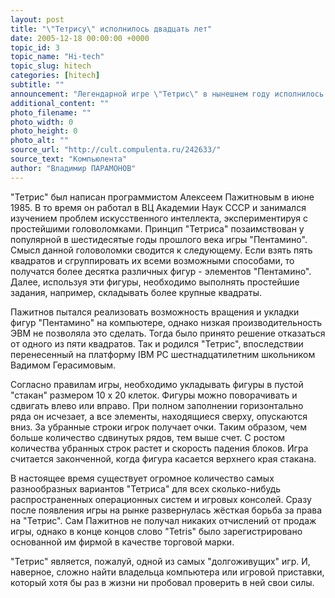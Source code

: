 ```yaml
---
layout: post
title: "\"Тетрису\" исполнилось двадцать лет"
date: 2005-12-18 00:00:00 +0000
topic_id: 3
topic_name: "Hi-tech"
topic_slug: hitech
categories: [hitech]
subtitle: ""
announcement: "Легендарной игре \"Тетрис\" в нынешнем году исполнилось двадцать лет."
additional_content: ""
photo_filename: ""
photo_width: 0
photo_height: 0
photo_alt: ""
source_url: "http://cult.compulenta.ru/242633/"
source_text: "Компьюлента"
author: "Владимир ПАРАМОНОВ"
---
```

"Тетрис" был написан программистом Алексеем Пажитновым в июне 1985. В то время он работал в ВЦ Академии Наук СССР и занимался изучением проблем искусственного интеллекта, экспериментируя с простейшими головоломками. Принцип "Тетриса" позаимствован у популярной в шестидесятые годы прошлого века игры "Пентамино". Смысл данной головоломки сводится к следующему. Если взять пять квадратов и сгруппировать их всеми возможными способами, то получатся более десятка различных фигур - элементов "Пентамино". Далее, используя эти фигуры, необходимо выполнять простейшие задания, например, складывать более крупные квадраты.

Пажитнов пытался реализовать возможность вращения и укладки фигур "Пентамино" на компьютере, однако низкая производительность ЭВМ не позволяла это сделать. Тогда было принято решение отказаться от одного из пяти квадратов. Так и родился "Тетрис", впоследствии перенесенный на платформу IBM PC шестнадцатилетним школьником Вадимом Герасимовым. 

Согласно правилам игры, необходимо укладывать фигуры в пустой "стакан" размером 10 х 20 клеток. Фигуры можно поворачивать и сдвигать влево или вправо. При полном заполнении горизонтально ряда он исчезает, а все элементы, находящиеся сверху, опускаются вниз. За убранные строки игрок получает очки. Таким образом, чем больше количество сдвинутых рядов, тем выше счет. С ростом количества убранных строк растет и скорость падения блоков. Игра считается законченной, когда фигура касается верхнего края стакана.

В настоящее время существует огромное количество самых разнообразных вариантов "Тетриса" для всех сколько-нибудь распространенных операционных систем и игровых консолей. Сразу после появления игры на рынке развернулась жёсткая борьба за права на "Тетрис". Сам Пажитнов не получал никаких отчислений от продаж игры, однако в конце концов слово "Tetris" было зарегистрировано основанной им фирмой в качестве торговой марки.

"Тетрис" является, пожалуй, одной из самых "долгоживущих" игр. И, наверное, сложно найти владельца компьютера или игровой приставки, который хотя бы раз в жизни ни пробовал проверить в ней свои силы.
